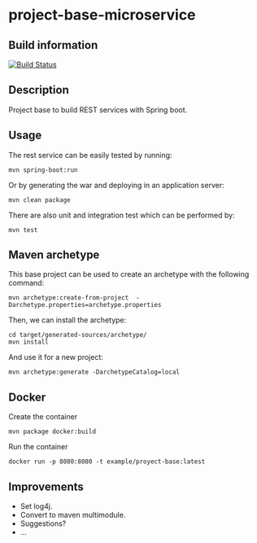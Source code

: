 # project-base-microservice

## Build information
[![Build Status](https://travis-ci.org/pablo-dev/project-base.svg?branch=master)](https://travis-ci.org/pablo-dev/project-base)

## Description
Project base to build REST services with Spring boot.

## Usage
The rest service can be easily tested by running:
```
mvn spring-boot:run
```
Or by generating the war and deploying in an application server:
```
mvn clean package
```
There are also unit and integration test which can be performed by:
```
mvn test
```

## Maven archetype
This base project can be used to create an archetype with the following command:
```
mvn archetype:create-from-project  -Darchetype.properties=archetype.properties
```
Then, we can install the archetype:
```
cd target/generated-sources/archetype/
mvn install
```
And use it for a new project:
```
mvn archetype:generate -DarchetypeCatalog=local
```

## Docker
Create the container
```
mvn package docker:build
```
Run the container
```
docker run -p 8080:8080 -t example/proyect-base:latest
```

## Improvements
- Set log4j.
- Convert to maven multimodule.
- Suggestions?
- ...
